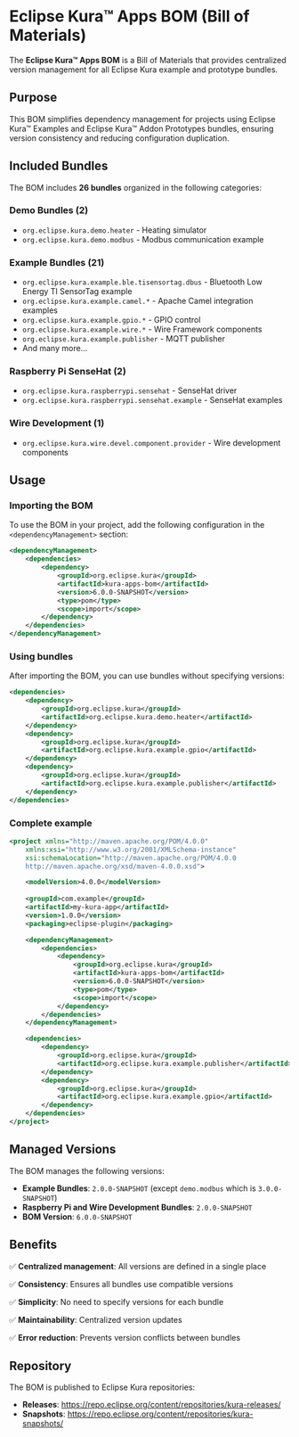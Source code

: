 # Eclipse Kura™ Apps BOM (Bill of Materials)

The **Eclipse Kura™ Apps BOM** is a Bill of Materials that provides centralized version management for all Eclipse Kura example and prototype bundles.

## Purpose

This BOM simplifies dependency management for projects using Eclipse Kura™ Examples and Eclipse Kura™ Addon Prototypes bundles, ensuring version consistency and reducing configuration duplication.

## Included Bundles

The BOM includes **26 bundles** organized in the following categories:

### Demo Bundles (2)
- `org.eclipse.kura.demo.heater` - Heating simulator
- `org.eclipse.kura.demo.modbus` - Modbus communication example

### Example Bundles (21)
- `org.eclipse.kura.example.ble.tisensortag.dbus` - Bluetooth Low Energy TI SensorTag example
- `org.eclipse.kura.example.camel.*` - Apache Camel integration examples
- `org.eclipse.kura.example.gpio.*` - GPIO control
- `org.eclipse.kura.example.wire.*` - Wire Framework components
- `org.eclipse.kura.example.publisher` - MQTT publisher
- And many more...

### Raspberry Pi SenseHat (2)
- `org.eclipse.kura.raspberrypi.sensehat` - SenseHat driver
- `org.eclipse.kura.raspberrypi.sensehat.example` - SenseHat examples

### Wire Development (1)
- `org.eclipse.kura.wire.devel.component.provider` - Wire development components

## Usage

### Importing the BOM

To use the BOM in your project, add the following configuration in the `<dependencyManagement>` section:

```xml
<dependencyManagement>
    <dependencies>
        <dependency>
            <groupId>org.eclipse.kura</groupId>
            <artifactId>kura-apps-bom</artifactId>
            <version>6.0.0-SNAPSHOT</version>
            <type>pom</type>
            <scope>import</scope>
        </dependency>
    </dependencies>
</dependencyManagement>
```

### Using bundles

After importing the BOM, you can use bundles without specifying versions:

```xml
<dependencies>
    <dependency>
        <groupId>org.eclipse.kura</groupId>
        <artifactId>org.eclipse.kura.demo.heater</artifactId>
    </dependency>
    <dependency>
        <groupId>org.eclipse.kura</groupId>
        <artifactId>org.eclipse.kura.example.gpio</artifactId>
    </dependency>
    <dependency>
        <groupId>org.eclipse.kura</groupId>
        <artifactId>org.eclipse.kura.example.publisher</artifactId>
    </dependency>
</dependencies>
```

### Complete example

```xml
<project xmlns="http://maven.apache.org/POM/4.0.0"
    xmlns:xsi="http://www.w3.org/2001/XMLSchema-instance"
    xsi:schemaLocation="http://maven.apache.org/POM/4.0.0 
    http://maven.apache.org/xsd/maven-4.0.0.xsd">

    <modelVersion>4.0.0</modelVersion>
    
    <groupId>com.example</groupId>
    <artifactId>my-kura-app</artifactId>
    <version>1.0.0</version>
    <packaging>eclipse-plugin</packaging>

    <dependencyManagement>
        <dependencies>
            <dependency>
                <groupId>org.eclipse.kura</groupId>
                <artifactId>kura-apps-bom</artifactId>
                <version>6.0.0-SNAPSHOT</version>
                <type>pom</type>
                <scope>import</scope>
            </dependency>
        </dependencies>
    </dependencyManagement>

    <dependencies>
        <dependency>
            <groupId>org.eclipse.kura</groupId>
            <artifactId>org.eclipse.kura.example.publisher</artifactId>
        </dependency>
        <dependency>
            <groupId>org.eclipse.kura</groupId>
            <artifactId>org.eclipse.kura.example.gpio</artifactId>
        </dependency>
    </dependencies>
</project>
```

## Managed Versions

The BOM manages the following versions:

- **Example Bundles**: `2.0.0-SNAPSHOT` (except `demo.modbus` which is `3.0.0-SNAPSHOT`)
- **Raspberry Pi and Wire Development Bundles**: `2.0.0-SNAPSHOT`
- **BOM Version**: `6.0.0-SNAPSHOT`

## Benefits

✅ **Centralized management**: All versions are defined in a single place

✅ **Consistency**: Ensures all bundles use compatible versions

✅ **Simplicity**: No need to specify versions for each bundle

✅ **Maintainability**: Centralized version updates

✅ **Error reduction**: Prevents version conflicts between bundles

## Repository

The BOM is published to Eclipse Kura repositories:

- **Releases**: https://repo.eclipse.org/content/repositories/kura-releases/
- **Snapshots**: https://repo.eclipse.org/content/repositories/kura-snapshots/

